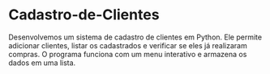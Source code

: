 # Cadastro-de-Clientes
Desenvolvemos um sistema de cadastro de clientes em Python. Ele permite adicionar clientes, listar os cadastrados e verificar se eles já realizaram compras. O programa funciona com um menu interativo e armazena os dados em uma lista.
